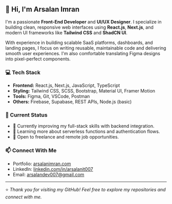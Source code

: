 ## 👋 Hi, I'm Arsalan Imran

I'm a passionate **Front-End Developer** and **UI/UX Designer**. I specialize in building clean, responsive web interfaces using **React.js**, **Next.js**, and modern UI frameworks like **Tailwind CSS** and **ShadCN UI**.

With experience in building scalable SaaS platforms, dashboards, and landing pages, I focus on writing reusable, maintainable code and delivering smooth user experiences. I'm also comfortable translating Figma designs into pixel-perfect components.

### 💻 Tech Stack

- **Frontend:** React.js, Next.js, JavaScript, TypeScript
- **Styling:** Tailwind CSS, SCSS, Bootstrap, Material UI, Framer Motion
- **Tools:** Figma, Git, VSCode, Postman
- **Others:** Firebase, Supabase, REST APIs, Node.js (basic)

### 📌 Current Status

- 🔭 Currently improving my full-stack skills with backend integration.
- 🌱 Learning more about serverless functions and authentication flows.
- 💼 Open to freelance and remote job opportunities.

### 📫 Connect With Me

- Portfolio: [arsalanimran.com](https://arsalanimran.com)
- LinkedIn: [linkedin.com/in/arsalanit007](https://linkedin.com/in/arsalanit007)
- Email: arsalandev007@gmail.com

---

⭐️ *Thank you for visiting my GitHub! Feel free to explore my repositories and connect with me.*
